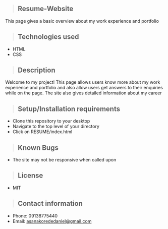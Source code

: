 >## Resume-Website

This page gives a basic overview about my work experience and portfolio

>## Technologies used

* HTML
* CSS

>## Description

Welcome to my project! This page allows users know more about my work experience and portfolio and also allow users get answers to their enquiries while on the page. The site also gives detailed information about my career

>## Setup/Installation requirements
* Clone this repository to your desktop
* Navigate to the top level of your directory
* Click on RESUME/index.html

>## Known Bugs
* The site may not be responsive when called upon


>## License
* MIT



>## Contact information
* Phone: 09138775440
* Email: asanakorededaniel@gmail.com